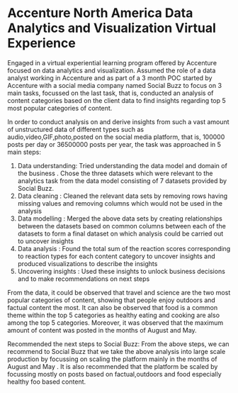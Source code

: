 # Accenture North America Data Analytics and Visualization Virtual Experience

Engaged in a virtual experiential learning program offered by Accenture focused on data analytics and visualization.
Assumed the role of a data analyst working in Accenture and as part of a 3 month POC started by Accenture with a social media company named Social Buzz to focus on 3 main tasks, focussed on the last task, that is, conducted an analysis of content categories based on the client data to find insights regarding top 5 most popular categories of content.

In order to conduct analysis on and derive insights from such a vast amount of unstructured data of different types such as audio,video,GIF,photo,posted on the social media platform, that is, 100000 posts per day or 36500000 posts per year, the task was approached in 5 main steps:
1. Data understanding: Tried understanding the data model and domain of the business . Chose the three datasets which were relevant to the analytics task from the data model consisting of 7 datasets provided by Social Buzz.
2. Data cleaning : Cleaned the relevant data sets by removing rows having missing values and removing columns which would not be used in the analysis
3. Data modelling : Merged the above data sets by creating relationships between the datasets based on common columns between each of the datasets to form a final dataset on which analysis could be carried out to uncover insights
4. Data analysis : Found the total sum of the reaction scores corresponding to reaction types for each content category to uncover insights and produced visualizations to describe the insights
5. Uncovering insights : Used these insights to unlock business decisions and to make recommendations on next steps

From the data, it could be observed that travel and science are the two most popular categories of content, showing that people enjoy outdoors and factual content the most.
It can also be observed that food is a common theme within the top 5 categories as healthy eating and cooking are also among the top 5 categories. 
Moreover, it was observed that the maximum amount of content was posted in the months of August and May. 

Recommended the next steps to Social Buzz:
From the above steps, we can recommend to Social Buzz that we take the above analysis into large scale production by focussing on scaling the platform mainly in the months of August and May . It is also recommended that the platform be scaled by focussing mostly on posts based on factual,outdoors and food especially healthy foo based content. 
